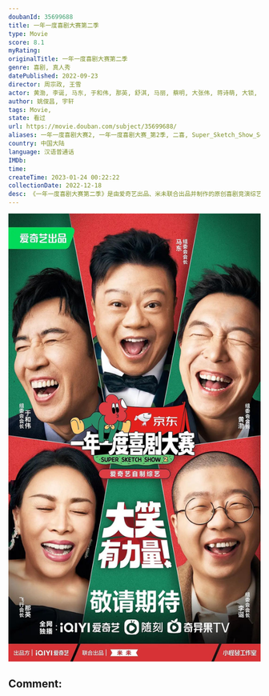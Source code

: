 ```yaml
---
doubanId: 35699688
title: 一年一度喜剧大赛第二季
type: Movie
score: 8.1
myRating: 
originalTitle: 一年一度喜剧大赛第二季
genre: 喜剧, 真人秀
datePublished: 2022-09-23
director: 周宗政, 王雪
actor: 黄渤, 李诞, 马东, 于和伟, 那英, 舒淇, 马丽, 蔡明, 大张伟, 蒋诗萌, 大锁, 蒋易, 李飞, 宋木子, 松天硕, 刘旸, 宇文秋实, 酷酷的滕, 王天放, 朱毅, 张丹槟, undefined, 郭耘奇, 谢泽成, 李逗逗, 张维伊, 刘同, 左凌峰, 张小婉, 管乐, 李秋盟, 郝李英杰, 郭嘉轩, 张晔子, 魏嘉诚, 詹鑫, 张哲华, 土豆, 吕严, 孙书悦, 张呈, 闫佩伦, 扈帷, 张祐维, 郭秦秀芝, 刘奕斐, 张悦弛, 吴亚衡, 张艺文, 张铭轩, 马旭东, 王子傲, 卜宇鑫, 周可人, 周仕麒, 苗若芃, 罗圣灯, 马卓君, 姜牟远健, 王森, 胡之译, 许远驰, 刘一君, 庞达, 易适雨, 高奕然, 李胜昔, 曾梦莎, 周铁男, 合文俊, 李栋, 刘天池, 帕赛, 杨映宇, 隋鑫, 雷淞然, 朱云峰, 史策, 王皓, 孙天宇, 蒋龙, 谢楠, 董宝石, 张远, 嵇嘉禾, 陈正道, 宁浩, 徐峥, 六兽
author: 姚俊昌, 宇轩
tags: Movie, 
state: 看过
url: https://movie.douban.com/subject/35699688/
aliases: 一年一度喜剧大赛2, 一年一度喜剧大赛_第2季, 二喜, Super_Sketch_Show_Season_2, Super_Sketch_Show_S2
country: 中国大陆
language: 汉语普通话
IMDb: 
time: 
createTime: 2023-01-24 00:22:22
collectionDate: 2022-12-18
desc: 《一年一度喜剧大赛第二季》是由爱奇艺出品、米未联合出品并制作的原创喜剧竞演综艺，节目将从赛制、主题、作品等多方位带来全新升级，延续这一爆款IP。借平凡生活小事挖掘喜剧人创作能力、表演能力和合作能力，...
---
```


![image](assets/p2880605434.jpg)

Comment: 
---

